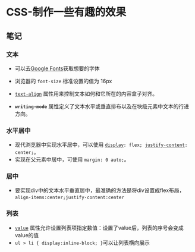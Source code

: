 # CSS-制作一些有趣的效果

## 笔记

### 文本

- 可以去[Google Fonts](https://www.google.com/fonts)获取想要的字体
- 浏览器的 `font-size` 标准设置的值为 16px
-  [`text-align`](https://developer.mozilla.org/zh-CN/docs/Web/CSS/text-align) 属性用来控制文本如何和它所在的内容盒子对齐。

-  **`writing-mode`** 属性定义了文本水平或垂直排布以及在块级元素中文本的行进方向。

### 水平居中

- 现代浏览器中实现水平居中，可以使用 [`display`](https://developer.mozilla.org/zh-CN/docs/Web/CSS/display)`: flex; `[`justify-content`](https://developer.mozilla.org/zh-CN/docs/Web/CSS/justify-content)`: center;`。
- 实现在父元素中居中，可使用 `margin: 0 auto;`。

### 居中

- 要实现div中的文本水平垂直居中，最准确的方法是将div设置成flex布局，`align-items:center;justify-content:center`

### 列表

- [`value`](https://developer.mozilla.org/zh-CN/docs/Web/HTML/Element/ol#attr-value) 属性允许设置列表项指定数值：设置了value后，列表的序号会变成value的值
- `ul > li { display:inline-block; }`可以让列表横向展示

